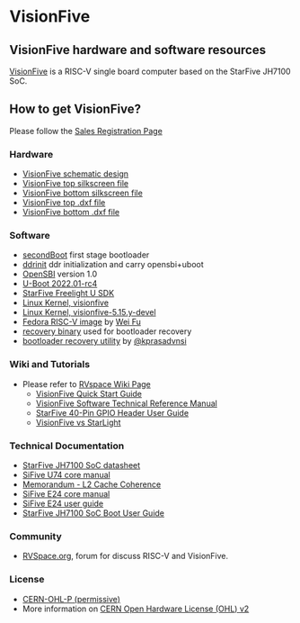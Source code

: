 # VisionFive
## VisionFive hardware and software resources
[VisionFive](https://rvspace.org/en/Product/VisionFive/Technical_Documents/VisionFive_Single_Board_Computer_Quick_Start_Guide) is a RISC-V single board computer based on the StarFive JH7100 SoC.

## How to get VisionFive?
  Please follow the [Sales Registration Page](https://forum.rvspace.org/t/how-to-purchase-visionfive/37/4)

### Hardware
  * [VisionFive schematic design](https://github.com/starfive-tech/VisionFive/blob/main/SCH_VisionFive%20v1_V1.0_20220126.pdf)
  * [VisionFive top silkscreen file](https://github.com/starfive-tech/VisionFive/blob/main/VisionFive%20v1_V1.0_top.pdf)
  * [VisionFive bottom silkscreen file](https://github.com/starfive-tech/VisionFive/blob/main/VisionFive%20v1_V1.0_bot.pdf)
  * [VisionFive top .dxf file](https://github.com/starfive-tech/VisionFive/blob/main/VisionFive%20v1_V1.0_top.dxf)
  * [VisionFive bottom .dxf file](https://github.com/starfive-tech/VisionFive/blob/main/VisionFive%20v1_V1.0_bot.dxf)


### Software
  * [secondBoot](https://github.com/starfive-tech/JH7100_secondBoot) first stage bootloader
  * [ddrinit](https://github.com/starfive-tech/JH7100_ddrinit) ddr initialization and carry opensbi+uboot
  * [OpenSBI](https://github.com/starfive-tech/opensbi) version 1.0
  * [U-Boot 2022.01-rc4](https://github.com/starfive-tech/u-boot) 
  * [StarFive Freelight U SDK](https://github.com/starfive-tech/freelight-u-sdk)
  * [Linux Kernel, visionfive](https://github.com/starfive-tech/linux/tree/visionfive) 
  * [Linux Kernel, visionfive-5.15.y-devel](https://github.com/starfive-tech/linux/tree/visionfive-5.15.y-devel) 
  * [Fedora RISC-V image](https://github.com/starfive-tech/Fedora_on_StarFive) by [Wei Fu](https://github.com/tekkamanninja)
  * [recovery binary](https://github.com/starfive-tech/bootloader_recovery) used for bootloader recovery
  * [bootloader recovery utility](https://github.com/kprasadvnsi/JH71xx-tools) by [@kprasadvnsi](https://github.com/kprasadvnsi)
 
### Wiki and Tutorials
  * Please refer to [RVspace Wiki Page](https://rvspace.org/)
    * [VisionFive Quick Start Guide](https://rvspace.org/en/Product/VisionFive/Technical_Documents/VisionFive_Single_Board_Computer_Quick_Start_Guide)
    * [VisionFive Software Technical Reference Manual](https://rvspace.org/en/Product/VisionFive/Technical_Documents/VisionFive_Software_Technical_Reference_Manual)
    * [StarFive 40-Pin GPIO Header User Guide](https://rvspace.org/en/Product/General/StarFive_40-Pin_GPIO_Header_User_Guide)
    * [VisionFive vs StarLight](https://rvspace.org/en/Product/General/StarFive_Board_Guide_StarLight_vs_VisionFive)

### Technical Documentation
 * [StarFive JH7100 SoC datasheet](https://github.com/starfive-tech/JH7100_Docs/blob/main/JH7100%20Data%20Sheet%20V01.01.04-EN%20(4-21-2021).pdf)
 * [SiFive U74 core manual](https://github.com/starfive-tech/JH7100_Docs/blob/main/vic_u7_manual_with_creativecommons.pdf)
 * [Memorandum - L2 Cache Coherence](https://github.com/starfive-tech/JH7100_Docs/blob/main/JH7100%20Cache%20Coherence%20V1.0.pdf)
 * [SiFive E24 core manual](https://github.com/starfive-tech/JH7100_Docs/blob/main/SiFive%20VIC_E24%20Manual.pdf)
 * [SiFive E24 user guide](https://github.com/starfive-tech/JH7100_Docs/blob/main/SiFive%20VIC_E24%20User%20Guide.pdf)
 * [StarFive JH7100 SoC Boot User Guide](https://github.com/starfive-tech/JH7100_Docs/blob/main/JH7100%20SoC%20Boot%20User%20Guide-V01(2021-6-7).pdf)

### Community
  * [RVSpace.org](https://rvspace.org), forum for discuss RISC-V and VisionFive.

### License
  * [CERN-OHL-P (permissive)](https://ohwr.org/cern_ohl_p_v2.txt)
  * More information on [CERN Open Hardware License (OHL) v2](https://ohwr.org/project/cernohl/wikis/home)
